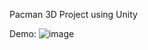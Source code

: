 Pacman 3D Project using Unity

Demo:
![image](https://github.com/HamaRegaya/Unity-Pacman/assets/80206931/b85b7cd5-d2d1-4b66-8e42-be1dfbddbc6f)
